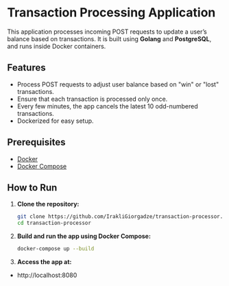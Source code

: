 # Transaction Processing Application

This application processes incoming POST requests to update a user’s balance based on transactions. It is built using **Golang** and **PostgreSQL**, and runs inside Docker containers.

## Features

- Process POST requests to adjust user balance based on "win" or "lost" transactions.
- Ensure that each transaction is processed only once.
- Every few minutes, the app cancels the latest 10 odd-numbered transactions.
- Dockerized for easy setup.

## Prerequisites

- [Docker](https://www.docker.com/get-started)
- [Docker Compose](https://docs.docker.com/compose/install/)

## How to Run

1. **Clone the repository:**

   ```bash
   git clone https://github.com/IrakliGiorgadze/transaction-processor.git
   cd transaction-processor

2. **Build and run the app using Docker Compose:**

   ```bash
   docker-compose up --build

3. **Access the app at:**

 * http://localhost:8080